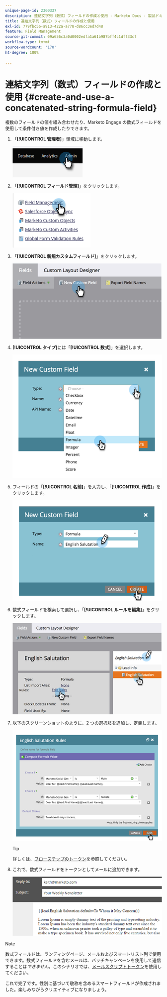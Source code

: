 ```yaml
---
unique-page-id: 2360337
description: 連結文字列（数式）フィールドの作成と使用 - Marketo Docs - 製品ドキュメント
title: 連結文字列（数式）フィールドの作成と使用
exl-id: 779fbc56-a913-422a-a778-d86cc3ed7d48
feature: Field Management
source-git-commit: 09a656c3a0d0002edfa1a61b987bff4c1dff33cf
workflow-type: tm+mt
source-wordcount: '170'
ht-degree: 100%

---
```


# 連結文字列（数式）フィールドの作成と使用 {#create-and-use-a-concatenated-string-formula-field}

複数のフィールドの値を組み合わせたり、Marketo Engage の数式フィールドを使用して条件付き値を作成したりできます。

1. 「**[!UICONTROL 管理者]**」領域に移動します。

   ![](assets/create-and-use-a-concatenated-string-formula-field-1.png)

1. 「**[!UICONTROL フィールド管理]**」をクリックします。

   ![](assets/create-and-use-a-concatenated-string-formula-field-2.png)

1. 「**[!UICONTROL 新規カスタムフィールド]**」をクリックします。

   ![](assets/create-and-use-a-concatenated-string-formula-field-3.png)

1. **[!UICONTROL タイプ]**&#x200B;には「**[!UICONTROL 数式]**」を選択します。

   ![](assets/create-and-use-a-concatenated-string-formula-field-4.png)

1. フィールドの「**[!UICONTROL 名前]**」を入力し、「**[!UICONTROL 作成]**」をクリックします。

   ![](assets/create-and-use-a-concatenated-string-formula-field-5.png)

1. 数式フィールドを検索して選択し、「**[!UICONTROL ルールを編集]**」をクリックします。

   ![](assets/create-and-use-a-concatenated-string-formula-field-6.png)

1. 以下のスクリーンショットのように、2 つの選択肢を追加し、定義します。

   ![](assets/create-and-use-a-concatenated-string-formula-field-7.png)

   >[!TIP]
   >
   >詳しくは、[フローステップのトークン](/help/marketo/product-docs/core-marketo-concepts/smart-campaigns/flow-actions/use-tokens-in-flow-steps.md)を参照してください。

1. これで、数式フィールドをトークンとしてメールに追加できます。

   ![](assets/create-and-use-a-concatenated-string-formula-field-8.png)

>[!NOTE]
>
>数式フィールドは、ランディングページ、メールおよびスマートリスト列で使用できます。数式フィールドを含むメールは、バッチキャンペーンを使用して送信することは&#x200B;_できません_。このシナリオでは、[メールスクリプトトークン](/help/marketo/product-docs/email-marketing/general/using-tokens/create-an-email-script-token.md)を使用してください。

これで完了です。性別に基づいて敬称を含めるスマートフィールドが作成されました。楽しみながらクリエイティブになりましょう。
